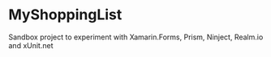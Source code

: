 # MyShoppingList
Sandbox project to experiment with Xamarin.Forms, Prism, Ninject, Realm.io and xUnit.net
